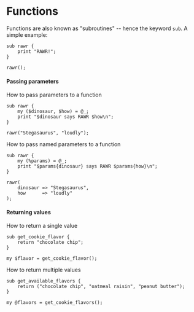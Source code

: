 # Functions

Functions are also known as "subroutines" -- hence the keyword
<code>sub</code>.  A simple example:

    sub rawr {
        print "RAWR!";
    }
    
    rawr();


#### Passing parameters

How to pass parameters to a function

    sub rawr {
        my ($dinosaur, $how) = @_;
        print "$dinosaur says RAWR $how\n";
    }
    
    rawr("Stegasaurus", "loudly");

How to pass named parameters to a function

    sub rawr {
        my (%params) = @_;
        print "$params{dinosaur} says RAWR $params{how}\n";
    }
    
    rawr(
        dinosaur => "Stegasaurus", 
        how      => "loudly"
    );

#### Returning values

How to return a single value

    sub get_cookie_flavor {
        return "chocolate chip";
    }

    my $flavor = get_cookie_flavor();

How to return multiple values

    sub get_available_flavors {
        return ("chocolate chip", "oatmeal raisin", "peanut butter");
    }

    my @flavors = get_cookie_flavors();


